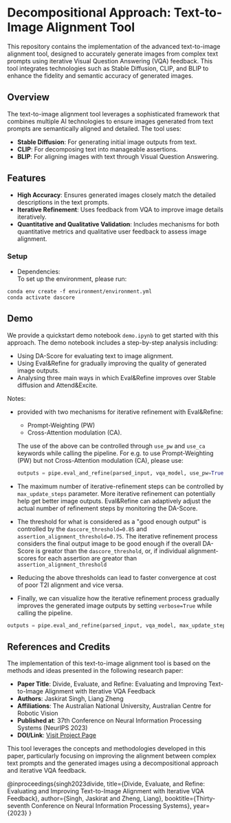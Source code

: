# Decompositional Approach: Text-to-Image Alignment Tool

This repository contains the implementation of the advanced text-to-image alignment tool, designed to accurately generate images from complex text prompts using iterative Visual Question Answering (VQA) feedback. This tool integrates technologies such as Stable Diffusion, CLIP, and BLIP to enhance the fidelity and semantic accuracy of generated images.

## Overview

The text-to-image alignment tool leverages a sophisticated framework that combines multiple AI technologies to ensure images generated from text prompts are semantically aligned and detailed. The tool uses:
- **Stable Diffusion**: For generating initial image outputs from text.
- **CLIP**: For decomposing text into manageable assertions.
- **BLIP**: For aligning images with text through Visual Question Answering.

## Features

- **High Accuracy**: Ensures generated images closely match the detailed descriptions in the text prompts.
- **Iterative Refinement**: Uses feedback from VQA to improve image details iteratively.
- **Quantitative and Qualitative Validation**: Includes mechanisms for both quantitative metrics and qualitative user feedback to assess image alignment.


### Setup
- Dependencies:  
To set up the environment, please run:
```
conda env create -f environment/environment.yml
conda activate dascore
```

## Demo
We provide a quickstart demo notebook `demo.ipynb` to get started with this approach. The demo notebook includes a step-by-step analysis including:

* Using DA-Score for evaluating text to image alignment.
* Using Eval&Refine for gradually improving the quality of generated image outputs.
* Analysing three main ways in which Eval&Refine improves over Stable diffusion and Attend&Excite.


Notes: 
 *  provided with two mechanisms for iterative refinement with Eval&Refine: 
    - Prompt-Weighting (PW)
    - Cross-Attention modulation (CA).
    
    The use of the above can be controlled through `use_pw` and `use_ca` keywords while calling the pipeline. For e.g. to use Prompt-Weighting (PW) but not Cross-Attention modulation (CA), please use:
    ```python
    outputs = pipe.eval_and_refine(parsed_input, vqa_model, use_pw=True, use_ca=False,  max_update_steps=5)
    ```
  * The maximum number of iterative-refinement steps can be controlled by `max_update_steps` parameter. More iterative refinement can potentially help get better image outputs. Eval&Refine can adaptively adjust the actual number of refinement steps by monitoring the DA-Score.

  * The threshold for what is considered as a "good enough output" is controlled by the `dascore_threshold=0.85` and `assertion_alignment_threshold=0.75`. The iterative refinement process considers the final output image to be good enough if the overall DA-Score is greator than the `dascore_threshold`, or, if individual alignment-scores for each assertion are greator than `assertion_alignment_threshold`

  * Reducing the above thresholds can lead to faster convergence at cost of poor T2I alignment and vice versa.

 * Finally, we can visualize how the iterative refinement process gradually improves the generated image outputs by setting `verbose=True` while calling the pipeline.
 ```python
 outputs = pipe.eval_and_refine(parsed_input, vqa_model, max_update_steps=5, verbose=True)
 ```

## References and Credits

The implementation of this text-to-image alignment tool is based on the methods and ideas presented in the following research paper:

- **Paper Title**: Divide, Evaluate, and Refine: Evaluating and Improving Text-to-Image Alignment with Iterative VQA Feedback
- **Authors**: Jaskirat Singh, Liang Zheng
- **Affiliations**: The Australian National University, Australian Centre for Robotic Vision
- **Published at**: 37th Conference on Neural Information Processing Systems (NeurIPS 2023)
- **DOI/Link**: [Visit Project Page](https://1jsingh.github.io/divide-evaluate-and-refine)

This tool leverages the concepts and methodologies developed in this paper, particularly focusing on improving the alignment between complex text prompts and the generated images using a decompositional approach and iterative VQA feedback.


@inproceedings{singh2023divide,
  title={Divide, Evaluate, and Refine: Evaluating and Improving Text-to-Image Alignment with Iterative VQA Feedback},
  author={Singh, Jaskirat and Zheng, Liang},
  booktitle={Thirty-seventh Conference on Neural Information Processing Systems},
  year={2023}
}

